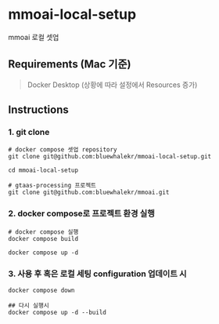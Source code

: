 # mmoai-local-setup

mmoai 로컬 셋업

## Requirements (Mac 기준)
> Docker Desktop (상황에 따라 설정에서 Resources 증가)

## Instructions
### 1. git clone
```
# docker compose 셋업 repository
git clone git@github.com:bluewhalekr/mmoai-local-setup.git

cd mmoai-local-setup

# gtaas-processing 프로젝트
git clone git@github.com:bluewhalekr/mmoai.git
```

### 2. docker compose로 프로젝트 환경 실행
```
# docker compose 실행
docker compose build

docker compose up -d
```

### 3. 사용 후 혹은 로컬 세팅 configuration 업데이트 시
```
docker compose down

## 다시 실행시
docker compose up -d --build
```